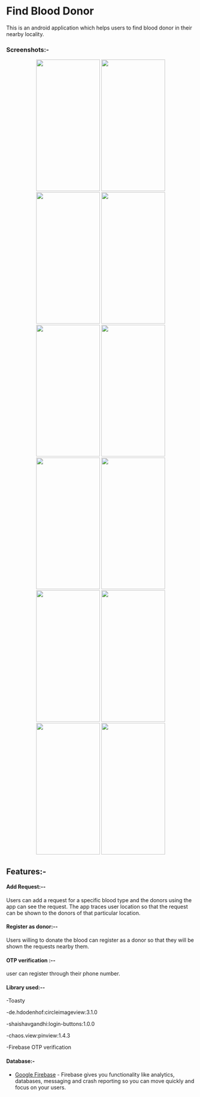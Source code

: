 
# Find Blood Donor

This is an android application which helps users to find blood donor in their nearby locality.
### Screenshots:-
<p align="center">

<img src="https://user-images.githubusercontent.com/91082323/134048182-946e254e-f88d-40c5-bc85-d0029ef90695.jpg" width="170" height="350"> 
<img src="https://user-images.githubusercontent.com/91082323/134048188-a9f6ca12-bb2c-4445-b573-e215fe265daf.jpg" width="170" height="350"> 
 
<img src="https://user-images.githubusercontent.com/91082323/134048190-37d27946-8c43-4ece-ae3c-e8cac2183363.jpg" width="170" height="350">
<img src="https://user-images.githubusercontent.com/91082323/134048195-dcabf61b-e5ca-4c63-8823-50adece1ccd2.jpg" width="170" height="350">
<img src="https://user-images.githubusercontent.com/91082323/134048197-49384eaf-fb33-4c78-8df8-46604030faa4.jpg" width="170" height="350">
<img src="https://user-images.githubusercontent.com/91082323/134048201-780a53b7-9969-428c-8770-d2491126712a.jpg" width="170" height="350">
<img src="https://user-images.githubusercontent.com/91082323/134048202-755e8f1c-3193-41bc-872e-9bbfd52ddcb3.jpg" width="170" height="350">
<img src="https://user-images.githubusercontent.com/91082323/134048206-b91b981a-f767-4d59-a6d3-25f813dcedce.jpg" width="170" height="350">
<img src="https://user-images.githubusercontent.com/91082323/134048210-06fdf782-6a0e-439f-9048-088702b634dc.jpg" width="170" height="350">
<img src="https://user-images.githubusercontent.com/91082323/134048212-d2545388-ed5b-4ad7-b54b-6b1898773636.jpg" width="170" height="350">
<img src="https://user-images.githubusercontent.com/91082323/134048214-92714e1c-bada-48c0-9125-d4d92faaf89f.jpg" width="170" height="350">
<img src="https://user-images.githubusercontent.com/91082323/134048216-2b1b95c6-f687-41ad-8012-467210a0f487.jpg" width="170" height="350">
</p>

## Features:-

#### Add Request:--
Users can add a request for a specific blood type and the donors using the app can see the request.
The app traces user location so that the request can be shown to the donors of that particular location.

#### Register as donor:--
Users willing to donate the blood can register as a donor so that they will be shown the requests nearby them.

#### OTP verification :--
user can register through their phone number.

#### Library used:--

-Toasty

-de.hdodenhof:circleimageview:3.1.0

-shaishavgandhi:login-buttons:1.0.0

-chaos.view:pinview:1.4.3

-Firebase OTP verification

#### Database:-

- [Google Firebase](https://firebase.google.com/) - Firebase gives you functionality like analytics, databases, messaging and crash reporting so you can move quickly and focus on your users.
